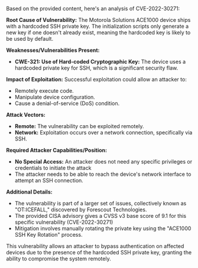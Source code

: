 Based on the provided content, here's an analysis of CVE-2022-30271:

**Root Cause of Vulnerability:**
The Motorola Solutions ACE1000 device ships with a hardcoded SSH private key. The initialization scripts only generate a new key if one doesn't already exist, meaning the hardcoded key is likely to be used by default.

**Weaknesses/Vulnerabilities Present:**
*   **CWE-321: Use of Hard-coded Cryptographic Key:** The device uses a hardcoded private key for SSH, which is a significant security flaw.

**Impact of Exploitation:**
Successful exploitation could allow an attacker to:
*   Remotely execute code.
*   Manipulate device configuration.
*   Cause a denial-of-service (DoS) condition.

**Attack Vectors:**
*   **Remote:** The vulnerability can be exploited remotely.
*   **Network:** Exploitation occurs over a network connection, specifically via SSH.

**Required Attacker Capabilities/Position:**
*   **No Special Access:** An attacker does not need any specific privileges or credentials to initiate the attack
*   The attacker needs to be able to reach the device's network interface to attempt an SSH connection.

**Additional Details:**

*   The vulnerability is part of a larger set of issues, collectively known as "OT:ICEFALL," discovered by Forescout Technologies.
*   The provided CISA advisory gives a CVSS v3 base score of 9.1 for this specific vulnerability (CVE-2022-30271)
*   Mitigation involves manually rotating the private key using the "ACE1000 SSH Key Rotation" process.

This vulnerability allows an attacker to bypass authentication on affected devices due to the presence of the hardcoded SSH private key, granting the ability to compromise the system remotely.